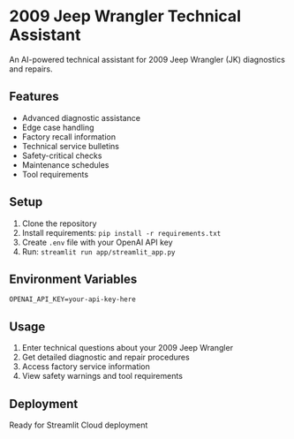 # 2009 Jeep Wrangler Technical Assistant

An AI-powered technical assistant for 2009 Jeep Wrangler (JK) diagnostics and repairs.

## Features
- Advanced diagnostic assistance
- Edge case handling
- Factory recall information
- Technical service bulletins
- Safety-critical checks
- Maintenance schedules
- Tool requirements

## Setup
1. Clone the repository
2. Install requirements: `pip install -r requirements.txt`
3. Create `.env` file with your OpenAI API key
4. Run: `streamlit run app/streamlit_app.py`

## Environment Variables
```env
OPENAI_API_KEY=your-api-key-here
```

## Usage
1. Enter technical questions about your 2009 Jeep Wrangler
2. Get detailed diagnostic and repair procedures
3. Access factory service information
4. View safety warnings and tool requirements

## Deployment
Ready for Streamlit Cloud deployment 